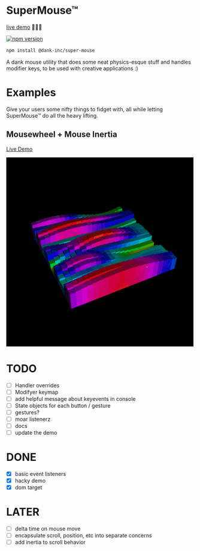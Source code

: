 # SuperMouse™

[live demo](https://super-mouse.elijahlucian.ca/) 🦹🏼🐁

[![npm version](https://badge.fury.io/js/%40dank-inc%2Fsuper-mouse.svg)](https://badge.fury.io/js/%40dank-inc%2Fsuper-mouse)

```bash
npm install @dank-inc/super-mouse
```

A dank mouse utility that does some neat physics-esque stuff and handles modifier keys, to be used with creative applications :)

# Examples

Give your users some nifty things to fidget with, all while letting SuperMouse™ do all the heavy lifting.

## Mousewheel + Mouse Inertia

[Live Demo](http://supermouse-demo.farf.club/)

![](scroll-inertia-demo.gif)

# TODO

- [ ] Handler overrides
- [ ] Modifyer keymap
- [ ] add helpful message about keyevents in console
- [ ] State objects for each button / gesture
- [ ] gestures?
- [ ] moar listenerz
- [ ] docs
- [ ] update the demo

# DONE

- [x] basic event listeners
- [x] hacky demo
- [x] dom target

# LATER

- [ ] delta time on mouse move
- [ ] encapsulate scroll, position, etc into separate concerns
- [ ] add inertia to scroll behavior
